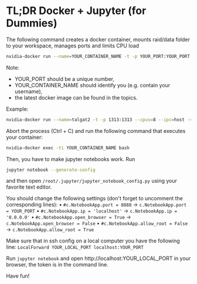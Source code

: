 # TL;DR Docker + Jupyter (for Dummies)
The following command creates a docker container, mounts raid/data folder to your workspace, manages ports and limits CPU load
```bash
nvidia-docker run --name=YOUR_CONTAINER_NAME -t -p YOUR_PORT:YOUR_PORT --cpus=8 --ipc=host -v /home/YOUR_USERNAME:/workspace -v /raid/:/workspace/raid YOUR_DOCKER_IMAGE
```

Note:
- YOUR_PORT should be a unique number,
- YOUR_CONTAINER_NAME should identify you (e.g. contain your username),
- the latest docker image can be found in the topics.

Example:
```bash
nvidia-docker run --name=talgat2 -t -p 1313:1313 --cpus=8 --ipc=host -v /home/tdaulbaev:/workspace -v /raid/:/workspace/raid nvcr.io/nvidia/pytorch:19.07-py3
```

Abort the process (Ctrl + C) and run the following command that executes your container: 
```bash
nvidia-docker exec -ti YOUR_CONTAINER_NAME bash
```

Then, you have to make jupyter notebooks work. Run
```bash 
jupyter notebook --generate-config 
```

and then open `/root/.jupyter/jupyter_notebook_config.py` using your favorite text editor. 

You should change the following settings (don't forget to uncomment the corresponding lines):
• `#c.NotebookApp.port = 8888` → `c.NotebookApp.port = YOUR_PORT`
• `#c.NotebookApp.ip = 'localhost'` → `c.NotebookApp.ip = '0.0.0.0'`
• `#c.NotebookApp.open_browser = True` → `c.NotebookApp.open_browser = False`
• `#c.NotebookApp.allow_root = False` → `c.NotebookApp.allow_root = True`

Make sure that in ssh config on a local computer you have the following line:
`LocalForward YOUR_LOCAL_PORT localhost:YOUR_PORT`

Run `jupyter notebook` and open http://localhost:YOUR_LOCAL_PORT in your browser, the token is in the command line. 


Have fun!